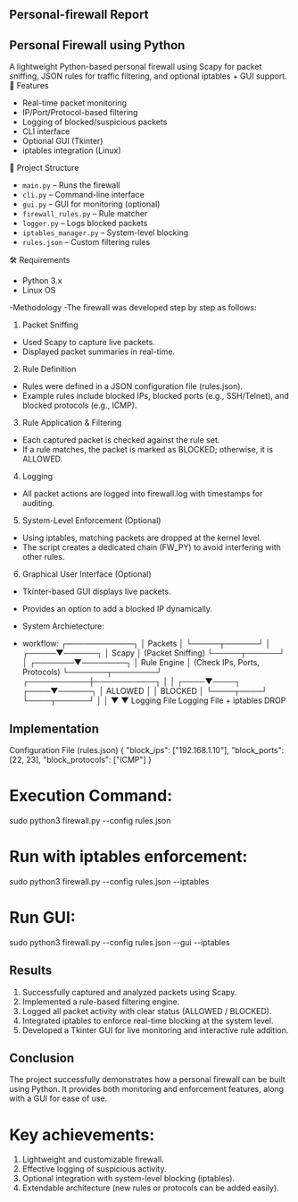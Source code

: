 
## Personal-firewall Report
## Personal Firewall using Python

A lightweight Python-based personal firewall using Scapy for packet sniffing, JSON rules for traffic filtering, and optional iptables + GUI support.
🚀 Features
- Real-time packet monitoring
- IP/Port/Protocol-based filtering
- Logging of blocked/suspicious packets
- CLI interface
- Optional GUI (Tkinter)
- iptables integration (Linux)

📁 Project Structure
- `main.py` – Runs the firewall
- `cli.py` – Command-line interface
- `gui.py` – GUI for monitoring (optional)
- `firewall_rules.py` – Rule matcher
- `logger.py` – Logs blocked packets
- `iptables_manager.py` – System-level blocking
- `rules.json` – Custom filtering rules

🛠️ Requirements
- Python 3.x
- Linux OS

-Methodology
-The firewall was developed step by step as follows:

1. Packet Sniffing
- Used Scapy to capture live packets.
- Displayed packet summaries in real-time.
2. Rule Definition
- Rules were defined in a JSON configuration file (rules.json).
- Example rules include blocked IPs, blocked ports (e.g., SSH/Telnet), and blocked protocols (e.g., ICMP).
3. Rule Application & Filtering
- Each captured packet is checked against the rule set.
- If a rule matches, the packet is marked as BLOCKED; otherwise, it is ALLOWED.
4. Logging
- All packet actions are logged into firewall.log with timestamps for auditing.
5. System-Level Enforcement (Optional)
- Using iptables, matching packets are dropped at the kernel level.
- The script creates a dedicated chain (FW_PY) to avoid interfering with other rules.
6. Graphical User Interface (Optional)
- Tkinter-based GUI displays live packets.
- Provides an option to add a blocked IP dynamically.


- System Archietecture:
- workflow:
          ┌────────────┐
          │  Packets   │
          └─────┬──────┘
                │
          ┌─────▼──────┐
          │  Scapy     │   (Packet Sniffing)
          └─────┬──────┘
                │
        ┌───────▼────────┐
        │ Rule Engine     │ (Check IPs, Ports, Protocols)
        └───────┬────────┘
     ┌───────────┼───────────┐
     │                           │
┌────▼────┐                 ┌────▼──────┐
│ ALLOWED │                 │ BLOCKED   │
└────┬────┘                 └────┬──────┘
     │                           │
     ▼                           ▼
 Logging File                Logging File + iptables DROP

## Implementation
Configuration File (rules.json)
{
  "block_ips": ["192.168.1.10"],
  "block_ports": [22, 23],
  "block_protocols": ["ICMP"]
}

# Execution Command:
sudo python3 firewall.py --config rules.json
# Run with iptables enforcement:
sudo python3 firewall.py --config rules.json --iptables
# Run GUI:
sudo python3 firewall.py --config rules.json --gui --iptables

## Results
1. Successfully captured and analyzed packets using Scapy.
2. Implemented a rule-based filtering engine.
3. Logged all packet activity with clear status (ALLOWED / BLOCKED).
4. Integrated iptables to enforce real-time blocking at the system level.
5. Developed a Tkinter GUI for live monitoring and interactive rule addition.

## Conclusion
The project successfully demonstrates how a personal firewall can be built using Python. It provides both monitoring and enforcement features, along with a GUI for ease of use.

# Key achievements:
1. Lightweight and customizable firewall.
2. Effective logging of suspicious activity.
3. Optional integration with system-level blocking (iptables).
4. Extendable architecture (new rules or protocols can be added easily).
